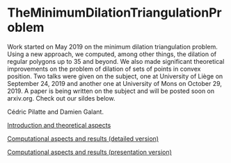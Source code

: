 # TheMinimumDilationTriangulationProblem
Work started on May 2019 on the minimum dilation triangulation problem. Using a new approach, we computed, among other things, the dilation of regular polygons up to 35 and beyond. We also made significant theoretical improvements on the problem of dilation of sets of points in convex position. Two talks were given on the subject, one at University of Liège on September 24, 2019 and another one at University of Mons on October 29, 2019. A paper is being written on the subject and will be posted soon on arxiv.org. Check out our sildes below.

Cédric Pilatte and Damien Galant.

<a href="https://friedrichthechicken.github.io/TheMinimumDilationTriangulationProblem/umons_slides_CedricPILATTE.pdf">Introduction and theoretical aspects</a>

<a href="https://friedrichthechicken.github.io/TheMinimumDilationTriangulationProblem/UMONS_slides_Damien_GALANT.pdf">Computational aspects and results (detailed version)</a>

<a href="https://friedrichthechicken.github.io/TheMinimumDilationTriangulationProblem/UMONS_presentation_slides_Damien_GALANT.pdf">Computational aspects and results (presentation version)</a>
